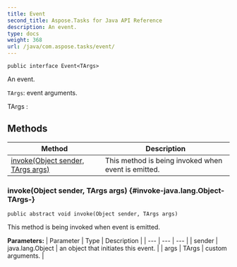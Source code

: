 ```yaml
---
title: Event
second_title: Aspose.Tasks for Java API Reference
description: An event.
type: docs
weight: 368
url: /java/com.aspose.tasks/event/
---
```

```
public interface Event<TArgs>
```

An event.

`TArgs`: event arguments.

 TArgs : 
## Methods

| Method | Description |
| --- | --- |
| [invoke(Object sender, TArgs args)](#invoke-java.lang.Object-TArgs-) | This method is being invoked when event is emitted. |
### invoke(Object sender, TArgs args) {#invoke-java.lang.Object-TArgs-}
```
public abstract void invoke(Object sender, TArgs args)
```


This method is being invoked when event is emitted.

**Parameters:**
| Parameter | Type | Description |
| --- | --- | --- |
| sender | java.lang.Object | an object that initiates this event. |
| args | TArgs | custom arguments. |

